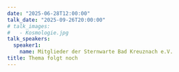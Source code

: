 ```yaml
---
date: "2025-06-28T12:00:00"
talk_date: "2025-09-26T20:00:00"
# talk_images:
#   - Kosmologie.jpg
talk_speakers:
  speaker1:
    name: Mitglieder der Sternwarte Bad Kreuznach e.V.
title: Thema folgt noch
---
```

